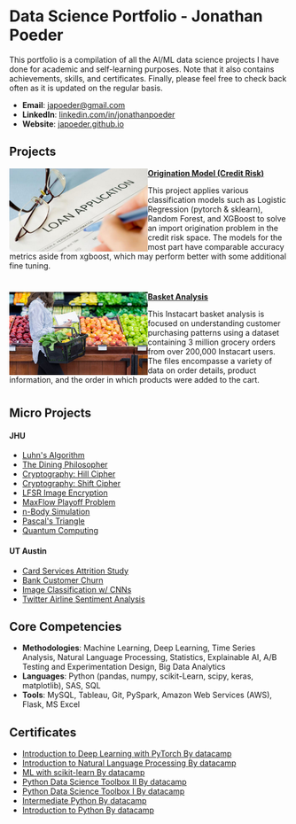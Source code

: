 
# Data Science Portfolio - Jonathan Poeder
This portfolio is a compilation of all the AI/ML data science projects I have done for academic and self-learning purposes. Note that it also contains achievements, skills, and certificates. Finally, please feel free to check back often as it is updated on the regular basis.

- **Email**: [japoeder@gmail.com](mailto:japoeder@gmail.com)
- **LinkedIn**: [linkedin.com/in/jonathanpoeder](https://www.linkedin.com/in/jonathanpoeder/)
- **Website**: [japoeder.github.io](https://japoeder.github.io)

<!--
## Achievements
- Example 1
- Example 2
-->

## Projects

<img align="left" width="250" height="150" src="https://github.com/japoeder/Portfolio/blob/master/Images/loanapp.jpg"> **[Origination Model (Credit Risk)](https://github.com/japoeder/Origination-Model-Project)** 

This project applies various classification models such as Logistic Regression (pytorch & sklearn), Random Forest, and XGBoost to solve an import origination problem in the credit risk space. The models for the most part have comparable accuracy metrics aside from xgboost, which may perform better with some additional fine tuning.

#


<img align="left" width="250" height="150" src="https://github.com/japoeder/Portfolio/blob/master/Images/groceries.jpeg"> **[Basket Analysis](https://github.com/japoeder/Basket-Analysis)**

This Instacart basket analysis is focused on understanding customer purchasing patterns using a dataset containing 3 million grocery orders from over 200,000 Instacart users. The files encompasse a variety of data on order details, product information, and the order in which products were added to the cart.

#

## Micro Projects

#### JHU
- [Luhn's Algorithm](https://github.com/japoeder/micro_projects/tree/master/luhns_algorithm)
- [The Dining Philosopher](https://github.com/japoeder/micro_projects/tree/master/dining_philosopher)
- [Cryptography: Hill Cipher](https://github.com/japoeder/micro_projects/tree/master/hill_cipher)
- [Cryptography: Shift Cipher](https://github.com/japoeder/micro_projects/tree/master/shift_cipher)
- [LFSR Image Encryption](https://github.com/japoeder/micro_projects/tree/master/lfsr_image_encryption)
- [MaxFlow Playoff Problem](https://github.com/japoeder/micro_projects/tree/master/maxflow_graph)
- [n-Body Simulation](https://github.com/japoeder/micro_projects/tree/master/n_body_simulation)
- [Pascal's Triangle](https://github.com/japoeder/micro_projects/tree/master/pascals_triangle)
- [Quantum Computing](https://github.com/japoeder/micro_projects/tree/master/quantum_comp)

#### UT Austin

- [Card Services Attrition Study](https://github.com/japoeder/micro_projects/tree/master/cc_churn)
- [Bank Customer Churn](https://github.com/japoeder/micro_projects/tree/master/bank_churn)
- [Image Classification w/ CNNs](https://github.com/japoeder/micro_projects/tree/master/plant_seed_cv)
- [Twitter Airline Sentiment Analysis](https://github.com/japoeder/micro_projects/tree/master/twitter_airline)

## Core Competencies

- **Methodologies**: Machine Learning, Deep Learning, Time Series Analysis, Natural Language Processing, Statistics, Explainable AI, A/B Testing and Experimentation Design, Big Data Analytics
- **Languages**: Python (pandas, numpy, scikit-Learn, scipy, keras, matplotlib), SAS, SQL
- **Tools**: MySQL, Tableau, Git, PySpark, Amazon Web Services (AWS), Flask, MS Excel

## Certificates

- [Introduction to Deep Learning with PyTorch By datacamp](https://github.com/japoeder/Portfolio/blob/master/Certificates/intro_to_DL_w_pytorch.pdf)
- [Introduction to Natural Language Processing By datacamp](https://github.com/japoeder/Portfolio/blob/master/Certificates/intro_to_nlp.pdf)
- [ML with scikit-learn By datacamp](https://github.com/japoeder/Portfolio/blob/master/Certificates/machine_learning_w_sklearn.pdf)
- [Python Data Science Toolbox II By datacamp](https://github.com/japoeder/Portfolio/blob/master/Certificates/data_science_toolkit_2.pdf)
- [Python Data Science Toolbox I By datacamp](https://github.com/japoeder/Portfolio/blob/master/Certificates/data_science_toolkit_1.pdf)
- [Intermediate Python By datacamp](https://github.com/japoeder/Portfolio/blob/master/Certificates/intermediate_python.pdf)
- [Introduction to Python By datacamp](https://github.com/japoeder/Portfolio/blob/master/Certificates/introduction_to_python.pdf)